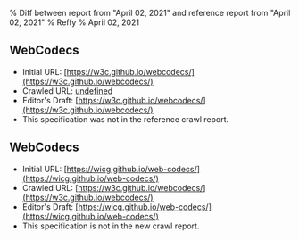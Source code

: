 % Diff between report from "April 02, 2021" and reference report from "April 02, 2021"
% Reffy
% April 02, 2021

## WebCodecs

- Initial URL: [https://w3c.github.io/webcodecs/](https://w3c.github.io/webcodecs/)
- Crawled URL: [undefined](undefined)
- Editor's Draft: [https://w3c.github.io/webcodecs/](https://w3c.github.io/webcodecs/)
- This specification was not in the reference crawl report.


## WebCodecs

- Initial URL: [https://wicg.github.io/web-codecs/](https://wicg.github.io/web-codecs/)
- Crawled URL: [https://w3c.github.io/webcodecs/](https://w3c.github.io/webcodecs/)
- Editor's Draft: [https://wicg.github.io/web-codecs/](https://wicg.github.io/web-codecs/)
- This specification is not in the new crawl report.


